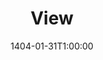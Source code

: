 ---
type: lecture
date: 1404-01-31T1:00:00
title: View
tldr: "Introduction to View and Materialized View, their implementation in DBMS, user commands and views, updating a view on multiple tables."
thumbnail: /static_files/thumbnails/13-View.png
links: 
    - url: /static_files/slides/13-View.pdf
      name: slides  
    - url: https://drive.google.com/drive/folders/1WfmBMd8l_AOdY8gn5-5cwOFk3YRfCY_2
      name: video
hide_from_announcments: true
---